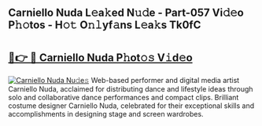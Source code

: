 ## Carniello Nuda L𝚎a𝚔ed N𝚞𝚍e - Part-057 Vi𝚍𝚎o P𝚑𝚘tos - H𝚘𝚝 O𝚗𝚕yf𝚊ns L𝚎a𝚔s Tk0fC

# <h2><a href="http://kfa9d9.oniu.top/?m=Carniello+Nuda">🔗👉 🔴 Carniello Nuda P𝚑ot𝚘𝚜 V𝚒d𝚎o</a></h2>

[![Carniello Nuda Nu𝚍e𝚜](https://i.imgur.com/0qMVB7G.gif)](http://kfa9d9.oniu.top/?m=Carniello+Nuda)
Web-based performer and digital media artist Carniello Nuda, acclaimed for distributing dance and lifestyle ideas through solo and collaborative dance performances and compact clips. Brilliant costume designer Carniello Nuda, celebrated for their exceptional skills and accomplishments in designing stage and screen wardrobes.  
